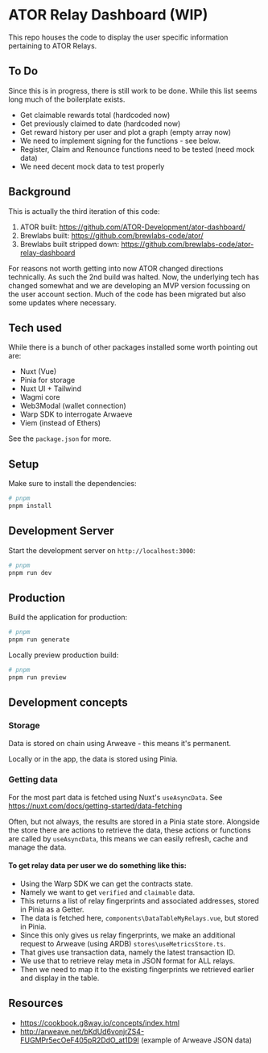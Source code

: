 # ATOR Relay Dashboard (WIP)

This repo houses the code to display the user specific information pertaining to ATOR Relays.

## To Do

Since this is in progress, there is still work to be done.
While this list seems long much of the boilerplate exists.

- Get claimable rewards total (hardcoded now)
- Get previously claimed to date (hardcoded now)
- Get reward history per user and plot a graph (empty array now)
- We need to implement signing for the functions - see below.
- Register, Claim and Renounce functions need to be tested (need mock data)
- We need decent mock data to test properly

## Background

This is actually the third iteration of this code:

1. ATOR built: https://github.com/ATOR-Development/ator-dashboard/
2. Brewlabs built: https://github.com/brewlabs-code/ator/
3. Brewlabs built stripped down: https://github.com/brewlabs-code/ator-relay-dashboard

For reasons not worth getting into now ATOR changed directions technically. As such the 2nd build was halted.
Now, the underlying tech has changed somewhat and we are developing an MVP version focussing on the user account section.
Much of the code has been migrated but also some updates where necessary.

## Tech used

While there is a bunch of other packages installed some worth pointing out are:

- Nuxt (Vue)
- Pinia for storage
- Nuxt UI + Tailwind
- Wagmi core
- Web3Modal (wallet connection)
- Warp SDK to interrogate Arwaeve
- Viem (instead of Ethers)

See the `package.json` for more.

## Setup

Make sure to install the dependencies:

```bash
# pnpm
pnpm install
```

## Development Server

Start the development server on `http://localhost:3000`:

```bash
# pnpm
pnpm run dev
```

## Production

Build the application for production:

```bash
# pnpm
pnpm run generate
```

Locally preview production build:

```bash
# pnpm
pnpm run preview
```

## Development concepts

### Storage

Data is stored on chain using Arweave - this means it's permanent.

Locally or in the app, the data is stored using Pinia.

### Getting data

For the most part data is fetched using Nuxt's `useAsyncData`.
See https://nuxt.com/docs/getting-started/data-fetching

Often, but not always, the results are stored in a Pinia state store.
Alongside the store there are actions to retrieve the data, these actions or functions are called by `useAsyncData`, this means we can easily refresh, cache and manage the data.

#### To get relay data per user we do something like this:

- Using the Warp SDK we can get the contracts state.
- Namely we want to get `verified` and `claimable` data.
- This returns a list of relay fingerprints and associated addresses, stored in Pinia as a Getter.
- The data is fetched here, `components\DataTableMyRelays.vue`, but stored in Pinia.
- Since this only gives us relay fingerprints, we make an additional request to Arweave (using ARDB) `stores\useMetricsStore.ts`.
- That gives use transaction data, namely the latest transaction ID.
- We use that to retrieve relay meta in JSON format for ALL relays.
- Then we need to map it to the existing fingerprints we retrieved earlier and display in the table.

## Resources

- https://cookbook.g8way.io/concepts/index.html
- http://arweave.net/bKdUd6vonjrZS4-FUGMPr5ecOeF405pR2DdO_at1D9I (example of Arweave JSON data)
